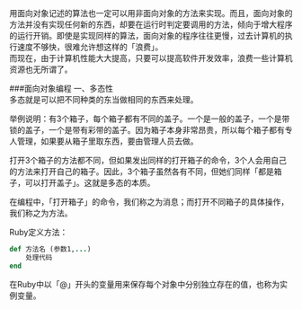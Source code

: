 用面向对象记述的算法也一定可以用非面向对象的方法来实现。而且，面向对象的方法并没有实现任何新的东西，却要在运行时判定要调用的方法，倾向于增大程序的运行开销。即使是实现同样的算法，面向对象的程序往往更慢，过去计算机的执行速度不够快，很难允许想这样的「浪费」。  
而现在，由于计算机性能大大提高，只要可以提高软件开发效率，浪费一些计算机资源也无所谓了。  

###面向对象编程
一、多态性  
多态就是可以把不同种类的东当做相同的东西来处理。  

举例说明：有3个箱子，每个箱子都有不同的盖子。一个是一般的盖子，一个是带锁的盖子，一个是带有彩带的盖子。因为箱子本身非常昂贵，所以每个箱子都有专人管理，如果要从箱子里取东西，要由管理人员去做。  

打开3个箱子的方法都不同，但如果发出同样的打开箱子的命令，3个人会用自己的方法来打开自己的箱子。因此，3个箱子虽然各有不同，但她们同样「都是箱子，可以打开盖子」。这就是多态的本质。  

在编程中，「打开箱子」的命令，我们称之为消息；而打开不同箱子的具体操作，我们称之为方法。

Ruby定义方法：  

```ruby
def 方法名 (参数1,...)
	处理代码
end
```  
在Ruby中以「@」开头的变量用来保存每个对象中分别独立存在的值，也称为实例变量。
